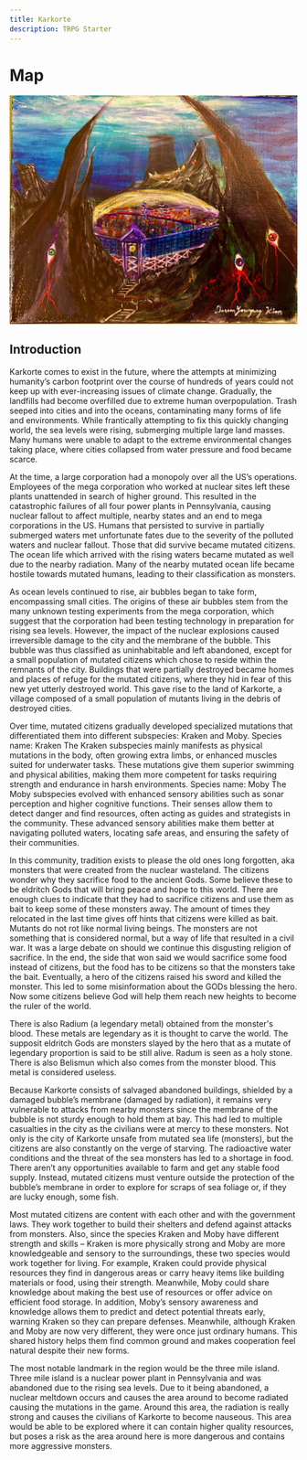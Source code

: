 ```yaml
---
title: Karkorte
description: TRPG Starter
---
```


# Map
![Map of Karkorte](../../../assets/karkorte/karkote_map.jpg)

## Introduction

Karkorte comes to exist in the future, where the attempts at minimizing humanity’s carbon footprint over the course of hundreds of years could not keep up with ever-increasing issues of climate change. Gradually, the landfills had become overfilled due to extreme human overpopulation. Trash seeped into cities and into the oceans, contaminating many forms of life and environments. While frantically attempting to fix this quickly changing world, the sea levels were rising, submerging multiple large land masses. Many humans were unable to adapt to the extreme environmental changes taking place, where cities collapsed from water pressure and food became scarce. 

At the time, a large corporation had a monopoly over all the US’s operations. Employees of the mega corporation who worked at nuclear sites left these plants unattended in search of higher ground. This resulted in the catastrophic failures of all four power plants in Pennsylvania, causing nuclear fallout to affect multiple, nearby states and an end to mega corporations in the US. Humans that persisted to survive in partially submerged waters met unfortunate fates due to the severity of the polluted waters and nuclear fallout. Those that did survive became mutated citizens. The ocean life which arrived with the rising waters became mutated as well due to the nearby radiation. Many of the nearby mutated ocean life became hostile towards mutated humans, leading to their classification as monsters. 

As ocean levels continued to rise, air bubbles began to take form, encompassing small cities. The origins of these air bubbles stem from the many unknown testing experiments from the mega corporation, which suggest that the corporation had been testing technology in preparation for rising sea levels. However, the impact of the nuclear explosions caused irreversible damage to the city and the membrane of the bubble. This bubble was thus classified as uninhabitable and left abandoned, except for a small population of mutated citizens which chose to reside within the remnants of the city. Buildings that were partially destroyed became homes and places of refuge for the mutated citizens, where they hid in fear of this new yet utterly destroyed world. This gave rise to the land of Karkorte, a village composed of a small population of mutants living in the debris of destroyed cities.

Over time, mutated citizens gradually developed specialized mutations that differentiated them into different subspecies: Kraken and Moby.
Species name: Kraken
The Kraken subspecies mainly manifests as physical mutations in the body, often growing extra limbs, or enhanced muscles suited for underwater tasks. These mutations give them superior swimming and physical abilities, making them more competent for tasks requiring strength and endurance in harsh environments.
Species name: Moby
The Moby subspecies evolved with enhanced sensory abilities such as sonar perception and higher cognitive functions. Their senses allow them to detect danger and find resources, often acting as guides and strategists in the community. These advanced sensory abilities make them better at navigating polluted waters, locating safe areas, and ensuring the safety of their communities.

In this community, tradition exists to please the old ones long forgotten, aka monsters that were created from the nuclear wasteland. The citizens wonder why they sacrifice food to the ancient Gods. Some believe these to be eldritch Gods that will bring peace and hope to this world. There are enough clues to indicate that they had to sacrifice citizens and use them as bait to keep some of these monsters away. The amount of times they relocated in the last time gives off hints that citizens were killed as bait. Mutants do not rot like normal living beings. The monsters are not something that is considered normal, but a way of life that resulted in a civil war. It was a large debate on should we continue this disgusting religion of sacrifice. In the end, the side that won said we would sacrifice some food instead of citizens, but the food has to be citizens so that the monsters take the bait. Eventually, a hero of the citizens raised his sword and killed the monster. This led to some misinformation about the GODs blessing the hero. Now some citizens believe God will help them reach new heights to become the ruler of the world. 

There is also Radium (a legendary metal) obtained from the monster's blood. These metals are legendary as it is thought to carve the world. The supposit eldritch Gods are monsters slayed by the hero that as a mutate of legendary proportion is said to be still alive. Radum is seen as a holy stone. There is also Belismun which also comes from the monster blood. This metal is considered useless. 

Because Karkorte consists of salvaged abandoned buildings, shielded by a damaged bubble’s membrane (damaged by radiation), it remains very vulnerable to attacks from nearby monsters since the membrane of the bubble is not sturdy enough to hold them at bay. This had led to multiple casualties in the city as the civilians were at mercy to these monsters. Not only is the city of Karkorte unsafe from mutated sea life (monsters), but the citizens are also constantly on the verge of starving. The radioactive water conditions and the threat of the sea monsters has led to a shortage in food. There aren’t any opportunities available to farm and get any stable food supply. Instead, mutated citizens must venture outside the protection of the bubble’s membrane in order to explore for scraps of sea foliage or, if they are lucky enough, some fish. 

Most mutated citizens are content with each other and with the government laws. They work together to build their shelters and defend against attacks from monsters. Also, since the species Kraken and Moby have different strength and skills – Kraken is more physically strong and Moby are more knowledgeable and sensory to the surroundings, these two species would work together for living. For example, Kraken could provide physical resources they find in dangerous areas or carry heavy items like building materials or food, using their strength. Meanwhile, Moby could share knowledge about making the best use of resources or offer advice on efficient food storage. In addition, Moby’s sensory awareness and knowledge allows them to predict and detect potential threats early, warning Kraken so they can prepare defenses. Meanwhile, although Kraken and Moby are now very different, they were once just ordinary humans. This shared history helps them find common ground and makes cooperation feel natural despite their new forms.

The most notable landmark in the region would be the three mile island. Three mile island is a nuclear power plant in Pennsylvania and was abandoned due to the rising sea levels. Due to it being abandoned, a nuclear meltdown occurs and causes the area around to become radiated causing the mutations in the game. Around this area, the radiation is really strong and causes the civilians of Karkorte to become nauseous. This area would be able to be explored where it can contain higher quality resources, but poses a risk as the area around here is more dangerous and contains more aggressive monsters.
